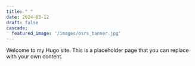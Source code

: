 ```yaml
---
title: " "
date: 2024-03-12
draft: false
cascade:
  featured_image: '/images/osrs_banner.jpg'
---
```


Welcome to my Hugo site. This is a placeholder page that you can replace with your own content.
